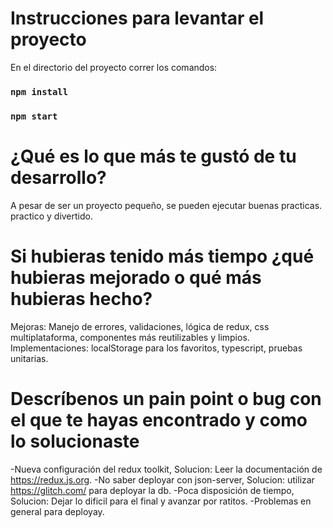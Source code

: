 # Instrucciones para levantar el proyecto

En el directorio del proyecto correr los comandos:

### `npm install`
### `npm start`

# ¿Qué es lo que más te gustó de tu desarrollo?
A pesar de ser un proyecto pequeño, se pueden ejecutar buenas practicas. practico y divertido.

# Si hubieras tenido más tiempo ¿qué hubieras mejorado o qué más hubieras hecho?
Mejoras: Manejo de errores, validaciones, lógica de redux, css multiplataforma, componentes más reutilizables y limpios.
Implementaciones: localStorage para los favoritos, typescript, pruebas unitarias.

# Descríbenos un pain point o bug con el que te hayas encontrado y como lo solucionaste
-Nueva configuración del redux toolkit, Solucion: Leer la documentación de https://redux.js.org.
-No saber deployar con json-server, Solucion: utilizar https://glitch.com/ para deployar la db.
-Poca disposición de tiempo, Solucion: Dejar lo dificil para el final y avanzar por ratitos. 
-Problemas en general para deployay.
